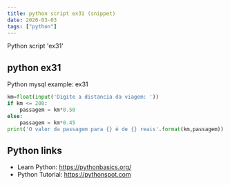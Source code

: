 ```yaml
---
title: python script ex31 (snippet)
date: 2020-03-03
tags: ["python"]
---
```

Python script 'ex31'


## python ex31

Python mysql example: ex31

```python
km=float(input('Digite a distancia da viagem: '))
if km <= 200:
    passagem = km*0.50
else:
    passagem = km*0.45
print('O valor da passagem para {} é de {} reais'.format(km,passagem))

```

## Python links

- Learn Python: https://pythonbasics.org/
- Python Tutorial: https://pythonspot.com
